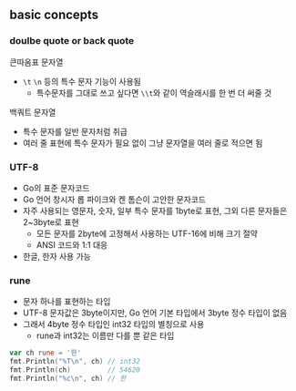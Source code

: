 ## basic concepts

### doulbe quote or back quote

큰따옴표 문자열

- `\t` `\n` 등의 특수 문자 기능이 사용됨
  - 특수문자를 그대로 쓰고 싶다면 `\\t`와 같이 역슬래시를 한 번 더 써줄 것

백쿼트 문자열

- 특수 문자를 일반 문자처럼 취급
- 여러 줄 표현에 특수 문자가 필요 없이 그냥 문자열을 여러 줄로 적으면 됨

### UTF-8

- Go의 표준 문자코드
- Go 언어 창시자 롭 파이크와 켄 톰슨이 고안한 문자코드
- 자주 사용되는 영문자, 숫자, 일부 특수 문자를 1byte로 표현, 그외 다른 문자들은 2~3byte로 표현
  - 모든 문자를 2byte에 고정해서 사용하는 UTF-16에 비해 크기 절약
  - ANSI 코드와 1:1 대응
- 한글, 한자 사용 가능

### rune

- 문자 하나를 표현하는 타입
- UTF-8 문자값은 3byte이지만, Go 언어 기본 타입에서 3byte 정수 타입이 없음
- 그래서 4byte 정수 타입인 int32 타입의 별칭으로 사용
  - rune과 int32는 이름만 다를 뿐 같은 타입

```go
var ch rune = '한'
fmt.Println("%T\n", ch) // int32
fmt.Println(ch)         // 54620
fmt.Println("%c\n", ch) // 한
```
